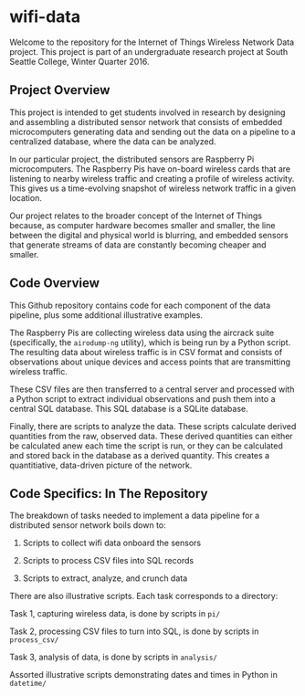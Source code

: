 # wifi-data

Welcome to the repository for the Internet of Things Wireless Network Data project. 
This project is part of an undergraduate research project at South Seattle College, Winter Quarter 2016.



## Project Overview

This project is intended to get students involved in research by designing and assembling a distributed
sensor network that consists of embedded microcomputers generating data and sending out the data on a pipeline
to a centralized database, where the data can be analyzed.

In our particular project, the distributed sensors are Raspberry Pi microcomputers. The Raspberry Pis have on-board
wireless cards that are listening to nearby wireless traffic and creating a profile of wireless activity.
This gives us a time-evolving snapshot of wireless network traffic in a given location. 

Our project relates to the broader concept of the Internet of Things because, as computer hardware becomes smaller and smaller, 
the line between the digital and physical world is blurring, and embedded sensors that generate streams of data are constantly
becoming cheaper and smaller. 



## Code Overview

This Github repository contains code for each component of the data pipeline, plus some additional illustrative examples. 

The Raspberry Pis are collecting wireless data using the aircrack suite (specifically, the `airodump-ng` utility), 
which is being run by a Python script. The resulting data about wireless traffic is in CSV format and consists of 
observations about unique devices and access points that are transmitting wireless traffic.

These CSV files are then transferred to a central server and processed with a Python script to extract individual 
observations and push them into a central SQL database.  This SQL database is a SQLite database.

Finally, there are scripts to analyze the data. These scripts calculate derived quantities from the raw, observed data. 
These derived quantities can either be calculated anew each time the script is run, or they can be calculated and 
stored back in the database as a derived quantity. This creates a quantitiative, data-driven picture of the network.



## Code Specifics: In The Repository

The breakdown of tasks needed to implement a data pipeline for a distributed sensor network boils down to:

1. Scripts to collect wifi data onboard the sensors

2. Scripts to process CSV files into SQL records

3. Scripts to extract, analyze, and crunch data

There are also illustrative scripts. Each task corresponds to a directory: 

Task 1, capturing wireless data, is done by scripts in `pi/`

Task 2, processing CSV files to turn into SQL, is done by scripts in `process_csv/`

Task 3, analysis of data, is done by scripts in `analysis/`

Assorted illustrative scripts demonstrating dates and times in Python in `datetime/`

